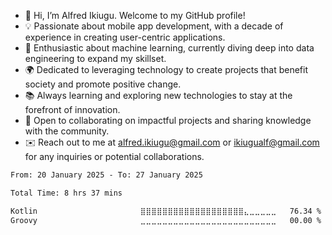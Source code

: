 -	👋 Hi, I’m Alfred Ikiugu. Welcome to my GitHub profile!
- 💡 Passionate about mobile app development, with a decade of experience in creating user-centric applications.
- 🤖 Enthusiastic about machine learning, currently diving deep into data engineering to expand my skillset.
- 🌍 Dedicated to leveraging technology to create projects that benefit society and promote positive change.
- 📚 Always learning and exploring new technologies to stay at the forefront of innovation.
- 💬 Open to collaborating on impactful projects and sharing knowledge with the community.
- ✉️ Reach out to me at alfred.ikiugu@gmail.com or ikiugualf@gmail.com for any inquiries or potential collaborations.

<!---
ikiugu/ikiugu is a ✨ special ✨ repository because its `README.md` (this file) appears on your GitHub profile.
You can click the Preview link to take a look at your changes.
--->

<!--START_SECTION:waka-->

```txt
From: 20 January 2025 - To: 27 January 2025

Total Time: 8 hrs 37 mins

Kotlin                       ⣿⣿⣿⣿⣿⣿⣿⣿⣿⣿⣿⣿⣿⣿⣿⣿⣿⣿⣿⣄⣀⣀⣀⣀⣀   76.34 %
Groovy                       ⣀⣀⣀⣀⣀⣀⣀⣀⣀⣀⣀⣀⣀⣀⣀⣀⣀⣀⣀⣀⣀⣀⣀⣀⣀   00.00 %
```

<!--END_SECTION:waka-->
